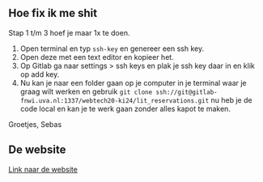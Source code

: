 ## Hoe fix ik me shit

Stap 1 t/m 3 hoef je maar 1x te doen.

1. Open terminal en typ `ssh-key` en genereer een ssh key.
2. Open deze met een text editor en kopieer het.
3. Op Gitlab ga naar settings > ssh keys en plak je ssh key daar in en klik op add key.
4. Nu kan je naar een folder gaan op je computer in je terminal waar je graag wilt werken en gebruik `git clone ssh://git@gitlab-fnwi.uva.nl:1337/webtech20-ki24/lit_reservations.git` nu heb je de code local en kan je te werk gaan zonder alles kapot te maken.

Groetjes, Sebas

## De website

[Link naar de website](https://agile152.science.uva.nl)